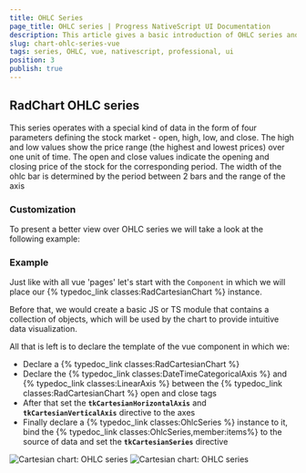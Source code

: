 ```yaml
---
title: OHLC Series
page_title: OHLC series | Progress NativeScript UI Documentation
description: This article gives a basic introduction of OHLC series and continues with a sample scenario of how OHLC series are used.
slug: chart-ohlc-series-vue
tags: series, OHLC, vue, nativescript, professional, ui
position: 3
publish: true
---
```


## RadChart OHLC series
This series operates with a special kind of data in the form of four parameters defining the stock market - open, high, low, and close. The high and low values show the price range (the highest and lowest prices) over one unit of time. The open and close values indicate the opening and closing price of the stock for the corresponding period. The width of the ohlc bar is determined by the period between 2 bars and the range of the axis

### Customization

To present a better view over OHLC series we will take a look at the following example:

### Example
Just like with all vue 'pages' let's start with the `Component` in which we will place our {% typedoc_link classes:RadCartesianChart %} instance.

Before that, we would create a basic JS or TS module that contains a collection of objects, which will be used by the chart to provide intuitive data visualization.

<snippet id='chart-get-financial-data'/>

All that is left is to declare the template of the vue component in which we:

- Declare a {% typedoc_link classes:RadCartesianChart %}
- Declare the {% typedoc_link classes:DateTimeCategoricalAxis %} and {% typedoc_link classes:LinearAxis %} between the {% typedoc_link classes:RadCartesianChart %} open and close tags
- After that set the **`tkCartesianHorizontalAxis`** and **`tkCartesianVerticalAxis`** directive to the axes
- Finally declare a {% typedoc_link classes:OhlcSeries %} instance to it, bind the {% typedoc_link classes:OhlcSeries,member:items%} to the source of data and set the **`tkCartesianSeries`** directive

<snippet id='chart-ohlc-series-vue'/>

![Cartesian chart: OHLC series](../../../../../ui/img/ns_ui/ohlc_series_anroid.png " Scatter Bubble series on Android.") ![Cartesian chart: OHLC series](../../../../../ui/img/ns_ui/ohlc_series_ios.png "Scatter Bubble series on iOS.")
